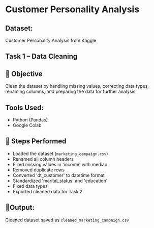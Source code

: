 # Customer Personality Analysis

## Dataset:
Customer Personality Analysis from Kaggle

## Task 1 – Data Cleaning

## 🎯 Objective

Clean the dataset by handling missing values, correcting data types, renaming columns, and preparing the data for further analysis.

## Tools Used:
- Python (Pandas)
- Google Colab

## 🔧 Steps Performed

- Loaded the dataset (`marketing_campaign.csv`)
- Renamed all column headers
- Filled missing values in 'income' with median
- Removed duplicate rows
- Converted 'dt_customer' to datetime format
- Standardized 'marital_status' and 'education'
- Fixed data types
- Exported cleaned data for Task 2

## 📌Output:
Cleaned dataset saved as `cleaned_marketing_campaign.csv`
